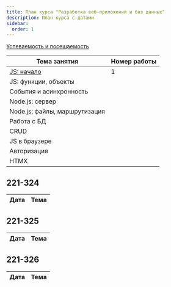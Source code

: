 ```yaml
---
title: План курса "Разработка веб-приложений и баз данных"
description: План курса с датами
sidebar:
  order: 1
---
```


[Успеваемость и посещаемость](https://drive.google.com/drive/folders/1X9cXEVZBchH0bVzzt8MhHaYC12A17wcC?usp=sharing)

| Тема занятия                                  | Номер работы |
| --------------------------------------------- | ------------ |
| [JS: начало](/2023/веб-приложения-и-бд/lab1/) | 1            |
| JS: функции, объекты                          |              |
| События и асинхронность                       |              |
| Node.js: сервер                               |              |
| Node.js: файлы, маршрутизация                 |              |
| Работа с БД                                   |              |
| CRUD                                          |              |
| JS в браузере                                 |              |
| Авторизация                                   |              |
| HTMX                                          |              |

## 221-324

| Дата | Тема |
| ---- | ---- |

## 221-325

| Дата | Тема |
| ---- | ---- |

## 221-326

| Дата | Тема |
| ---- | ---- |
